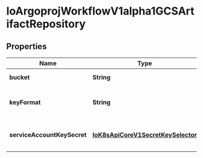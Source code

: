
# IoArgoprojWorkflowV1alpha1GCSArtifactRepository

## Properties
Name | Type | Description | Notes
------------ | ------------- | ------------- | -------------
**bucket** | **String** | Bucket is the name of the bucket |  [optional]
**keyFormat** | **String** | KeyFormat defines the format of how to store keys and can reference workflow variables. |  [optional]
**serviceAccountKeySecret** | [**IoK8sApiCoreV1SecretKeySelector**](IoK8sApiCoreV1SecretKeySelector.md) | ServiceAccountKeySecret is the secret selector to the bucket&#39;s service account key |  [optional]



